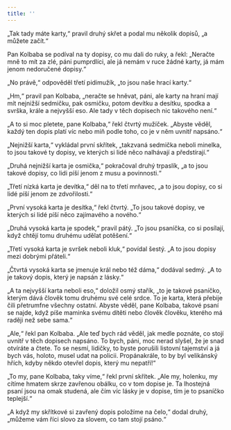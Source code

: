 ```yaml
---
title: ''
---
```


„Tak tady máte karty,“ pravil druhý skřet a podal mu několik dopisů, „a můžete začít.“

Pan Kolbaba se podíval na ty dopisy, co mu dali do ruky, a řekl: „Neračte mně to mít za zlé, páni pumprdlíci, ale já nemám v ruce žádné karty, já mám jenom nedoručené dopisy.“

„No právě,“ odpověděl třetí pidimužík, „to jsou naše hrací karty.“

„Hm,“ pravil pan Kolbaba, „neračte se hněvat, páni, ale karty na hraní mají mít nejnižší sedmičku, pak osmičku, potom devítku a desítku, spodka a svrška, krále a nejvyšší eso. Ale tady v těch dopisech nic takového není.“

„A to si moc pletete, pane Kolbaba,“ řekl čtvrtý mužíček. „Abyste věděl, každý ten dopis platí víc nebo míň podle toho, co je v něm uvnitř napsáno.“

„Nejnižší karta,“ vykládal první skřítek, „takzvaná sedmička neboli minelka, to jsou takové ty dopisy, ve kterých si lidé něco nalhávají a předstírají.“

„Druhá nejnižší karta je osmička,“ pokračoval druhý trpaslík, „a to jsou takové dopisy, co lidi píší jenom z musu a povinnosti.“

„Třetí nízká karta je devítka,“ děl na to třetí mrňavec, „a to jsou dopisy, co si lidé píší jenom ze zdvořilosti.“

„První vysoká karta je desítka,“ řekl čtvrtý. „To jsou takové dopisy, ve kterých si lidé píší něco zajímavého a nového.“

„Druhá vysoká karta je spodek,“ pravil pátý. „To jsou psaníčka, co si posílají, když chtějí tomu druhému udělat potěšení.“

„Třetí vysoká karta je svršek neboli kluk,“ povídal šestý. „A to jsou dopisy mezi dobrými přáteli.“

„Čtvrtá vysoká karta se jmenuje král nebo též dáma,“ dodával sedmý. „A to je takový dopis, který je napsán z lásky.“

„A ta nejvyšší karta neboli eso,“ doložil osmý stařík, „to je takové psaníčko, kterým dává člověk tomu druhému své celé srdce. To je karta, která přebije čili přetrumfne všechny ostatní. Abyste věděl, pane Kolbaba, takové psaní se najde, když píše maminka svému dítěti nebo člověk člověku, kterého má raději než sebe sama.“

„Ale,“ řekl pan Kolbaba. „Ale teď bych rád věděl, jak medle poznáte, co stojí uvnitř v těch dopisech napsáno. To bych, páni, moc nerad slyšel, že je snad otvíráte a čtete. To se nesmí, lidičky, to byste porušili listovní tajemství a já bych vás, holoto, musel udat na policii. Propánakrále, to by byl velikánský hřích, kdyby někdo otevřel dopis, který mu nepatří!“

„To my, pane Kolbaba, taky víme,“ řekl první skřítek. „Ale my, holenku, my cítíme hmatem skrze zavřenou obálku, co v tom dopise je. Ta lhostejná psaní jsou na omak studená, ale čím víc lásky je v dopise, tím je to psaníčko teplejší.“

„A když my skřítkové si zavřený dopis položíme na čelo,“ dodal druhý, „můžeme vám říci slovo za slovem, co tam stojí psáno.“

